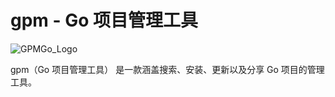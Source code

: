 gpm - Go 项目管理工具
===

![GPMGo_Logo](https://raw.github.com/GPMGo/gpm-site/master/static/img/gpmgo2.png?raw=true)

gpm（Go 项目管理工具） 是一款涵盖搜索、安装、更新以及分享 Go 项目的管理工具。